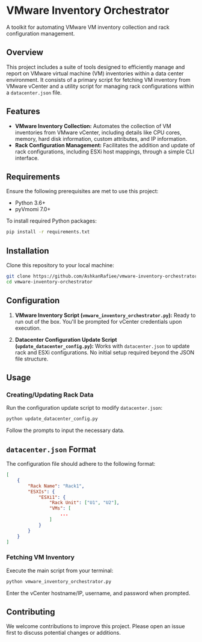 # VMware Inventory Orchestrator
A toolkit for automating VMware VM inventory collection and rack configuration management.

## Overview

This project includes a suite of tools designed to efficiently manage and report on VMware virtual machine (VM) inventories within a data center environment. It consists of a primary script for fetching VM inventory from VMware vCenter and a utility script for managing rack configurations within a `datacenter.json` file.

## Features

- **VMware Inventory Collection:** Automates the collection of VM inventories from VMware vCenter, including details like CPU cores, memory, hard disk information, custom attributes, and IP information.
- **Rack Configuration Management:** Facilitates the addition and update of rack configurations, including ESXi host mappings, through a simple CLI interface.

## Requirements

Ensure the following prerequisites are met to use this project:

- Python 3.6+
- pyVmomi 7.0+

To install required Python packages:

```bash
pip install -r requirements.txt
```

## Installation

Clone this repository to your local machine:

```bash
git clone https://github.com/AshkanRafiee/vmware-inventory-orchestrator.git
cd vmware-inventory-orchestrator
```

## Configuration

1. **VMware Inventory Script (`vmware_inventory_orchestrator.py`):** Ready to run out of the box. You'll be prompted for vCenter credentials upon execution.

2. **Datacenter Configuration Update Script (`update_datacenter_config.py`):** Works with `datacenter.json` to update rack and ESXi configurations. No initial setup required beyond the JSON file structure.

## Usage

### Creating/Updating Rack Data

Run the configuration update script to modify `datacenter.json`:

```bash
python update_datacenter_config.py
```

Follow the prompts to input the necessary data.

## `datacenter.json` Format

The configuration file should adhere to the following format:

```json
[
    {
        "Rack Name": "Rack1",
        "ESXIs": {
            "ESXi1": {
                "Rack Unit": ["U1", "U2"],
                "VMs": [
                    ...
                ]
            }
        }
    }
]
```

### Fetching VM Inventory

Execute the main script from your terminal:

```bash
python vmware_inventory_orchestrator.py
```

Enter the vCenter hostname/IP, username, and password when prompted.


## Contributing

We welcome contributions to improve this project. Please open an issue first to discuss potential changes or additions.

